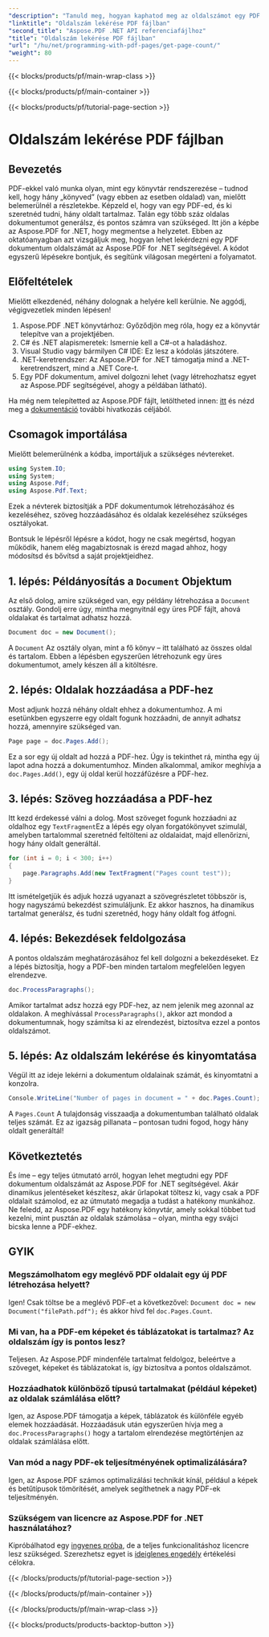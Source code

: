 ```yaml
---
"description": "Tanuld meg, hogyan kaphatod meg az oldalszámot egy PDF fájlban az Aspose.PDF for .NET segítségével. Kövesd lépésről lépésre szóló útmutatónkat egy egyszerű és hatékony megoldásért."
"linktitle": "Oldalszám lekérése PDF fájlban"
"second_title": "Aspose.PDF .NET API referenciafájlhoz"
"title": "Oldalszám lekérése PDF fájlban"
"url": "/hu/net/programming-with-pdf-pages/get-page-count/"
"weight": 80
---
```


{{< blocks/products/pf/main-wrap-class >}}

{{< blocks/products/pf/main-container >}}

{{< blocks/products/pf/tutorial-page-section >}}

# Oldalszám lekérése PDF fájlban

## Bevezetés

PDF-ekkel való munka olyan, mint egy könyvtár rendszerezése – tudnod kell, hogy hány „könyved” (vagy ebben az esetben oldalad) van, mielőtt belemerülnél a részletekbe. Képzeld el, hogy van egy PDF-ed, és ki szeretnéd tudni, hány oldalt tartalmaz. Talán egy több száz oldalas dokumentumot generálsz, és pontos számra van szükséged. Itt jön a képbe az Aspose.PDF for .NET, hogy megmentse a helyzetet. Ebben az oktatóanyagban azt vizsgáljuk meg, hogyan lehet lekérdezni egy PDF dokumentum oldalszámát az Aspose.PDF for .NET segítségével. A kódot egyszerű lépésekre bontjuk, és segítünk világosan megérteni a folyamatot.

## Előfeltételek

Mielőtt elkezdenéd, néhány dolognak a helyére kell kerülnie. Ne aggódj, végigvezetlek minden lépésen!

1. Aspose.PDF .NET könyvtárhoz: Győződjön meg róla, hogy ez a könyvtár telepítve van a projektjében.
2. C# és .NET alapismeretek: Ismernie kell a C#-ot a haladáshoz.
3. Visual Studio vagy bármilyen C# IDE: Ez lesz a kódolás játszótere.
4. .NET-keretrendszer: Az Aspose.PDF for .NET támogatja mind a .NET-keretrendszert, mind a .NET Core-t.
5. Egy PDF dokumentum, amivel dolgozni lehet (vagy létrehozhatsz egyet az Aspose.PDF segítségével, ahogy a példában látható).

Ha még nem telepítetted az Aspose.PDF fájlt, letöltheted innen: [itt](https://releases.aspose.com/pdf/net/) és nézd meg a [dokumentáció](https://reference.aspose.com/pdf/net/) további hivatkozás céljából.

## Csomagok importálása

Mielőtt belemerülnénk a kódba, importáljuk a szükséges névtereket.

```csharp
using System.IO;
using System;
using Aspose.Pdf;
using Aspose.Pdf.Text;
```

Ezek a névterek biztosítják a PDF dokumentumok létrehozásához és kezeléséhez, szöveg hozzáadásához és oldalak kezeléséhez szükséges osztályokat.

Bontsuk le lépésről lépésre a kódot, hogy ne csak megértsd, hogyan működik, hanem elég magabiztosnak is érezd magad ahhoz, hogy módosítsd és bővítsd a saját projektjeidhez.

## 1. lépés: Példányosítás a `Document` Objektum

Az első dolog, amire szükséged van, egy példány létrehozása a `Document` osztály. Gondolj erre úgy, mintha megnyitnál egy üres PDF fájlt, ahová oldalakat és tartalmat adhatsz hozzá.

```csharp
Document doc = new Document();
```

A `Document` Az osztály olyan, mint a fő könyv – itt található az összes oldal és tartalom. Ebben a lépésben egyszerűen létrehozunk egy üres dokumentumot, amely készen áll a kitöltésre.

## 2. lépés: Oldalak hozzáadása a PDF-hez

Most adjunk hozzá néhány oldalt ehhez a dokumentumhoz. A mi esetünkben egyszerre egy oldalt fogunk hozzáadni, de annyit adhatsz hozzá, amennyire szükséged van.

```csharp
Page page = doc.Pages.Add();
```

Ez a sor egy új oldalt ad hozzá a PDF-hez. Úgy is tekinthet rá, mintha egy új lapot adna hozzá a dokumentumhoz. Minden alkalommal, amikor meghívja a `doc.Pages.Add()`, egy új oldal kerül hozzáfűzésre a PDF-hez.

## 3. lépés: Szöveg hozzáadása a PDF-hez

Itt kezd érdekessé válni a dolog. Most szöveget fogunk hozzáadni az oldalhoz egy `TextFragment`Ez a lépés egy olyan forgatókönyvet szimulál, amelyben tartalommal szeretnéd feltölteni az oldalaidat, majd ellenőrizni, hogy hány oldalt generáltál.

```csharp
for (int i = 0; i < 300; i++)
{
    page.Paragraphs.Add(new TextFragment("Pages count test"));
}
```

Itt ismételgetjük és adjuk hozzá ugyanazt a szövegrészletet többször is, hogy nagyszámú bekezdést szimuláljunk. Ez akkor hasznos, ha dinamikus tartalmat generálsz, és tudni szeretnéd, hogy hány oldalt fog átfogni.

## 4. lépés: Bekezdések feldolgozása

A pontos oldalszám meghatározásához fel kell dolgozni a bekezdéseket. Ez a lépés biztosítja, hogy a PDF-ben minden tartalom megfelelően legyen elrendezve.

```csharp
doc.ProcessParagraphs();
```

Amikor tartalmat adsz hozzá egy PDF-hez, az nem jelenik meg azonnal az oldalakon. A meghívással `ProcessParagraphs()`, akkor azt mondod a dokumentumnak, hogy számítsa ki az elrendezést, biztosítva ezzel a pontos oldalszámot.

## 5. lépés: Az oldalszám lekérése és kinyomtatása

Végül itt az ideje lekérni a dokumentum oldalainak számát, és kinyomtatni a konzolra.

```csharp
Console.WriteLine("Number of pages in document = " + doc.Pages.Count);
```

A `Pages.Count` A tulajdonság visszaadja a dokumentumban található oldalak teljes számát. Ez az igazság pillanata – pontosan tudni fogod, hogy hány oldalt generáltál!

## Következtetés

És íme – egy teljes útmutató arról, hogyan lehet megtudni egy PDF dokumentum oldalszámát az Aspose.PDF for .NET segítségével. Akár dinamikus jelentéseket készítesz, akár űrlapokat töltesz ki, vagy csak a PDF oldalait számolod, ez az útmutató megadja a tudást a hatékony munkához. Ne feledd, az Aspose.PDF egy hatékony könyvtár, amely sokkal többet tud kezelni, mint pusztán az oldalak számolása – olyan, mintha egy svájci bicska lenne a PDF-ekhez.

## GYIK

### Megszámolhatom egy meglévő PDF oldalait egy új PDF létrehozása helyett?  
Igen! Csak töltse be a meglévő PDF-et a következővel: `Document doc = new Document("filePath.pdf");` és akkor hívd fel `doc.Pages.Count`.

### Mi van, ha a PDF-em képeket és táblázatokat is tartalmaz? Az oldalszám így is pontos lesz?  
Teljesen. Az Aspose.PDF mindenféle tartalmat feldolgoz, beleértve a szöveget, képeket és táblázatokat is, így biztosítva a pontos oldalszámot.

### Hozzáadhatok különböző típusú tartalmakat (például képeket) az oldalak számlálása előtt?  
Igen, az Aspose.PDF támogatja a képek, táblázatok és különféle egyéb elemek hozzáadását. Hozzáadásuk után egyszerűen hívja meg a `doc.ProcessParagraphs()` hogy a tartalom elrendezése megtörténjen az oldalak számlálása előtt.

### Van mód a nagy PDF-ek teljesítményének optimalizálására?  
Igen, az Aspose.PDF számos optimalizálási technikát kínál, például a képek és betűtípusok tömörítését, amelyek segíthetnek a nagy PDF-ek teljesítményén.

### Szükségem van licencre az Aspose.PDF for .NET használatához?  
Kipróbálhatod egy [ingyenes próba](https://releases.aspose.com/), de a teljes funkcionalitáshoz licencre lesz szükséged. Szerezhetsz egyet is [ideiglenes engedély](https://purchase.aspose.com/temporary-license/) értékelési célokra.

{{< /blocks/products/pf/tutorial-page-section >}}

{{< /blocks/products/pf/main-container >}}

{{< /blocks/products/pf/main-wrap-class >}}

{{< blocks/products/products-backtop-button >}}